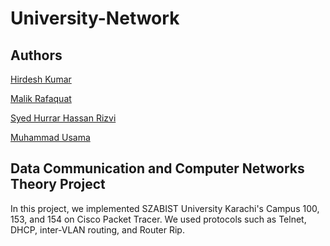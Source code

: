 # University-Network



## Authors

[Hirdesh Kumar](https://github.com/hirdeshkumar2407)

[Malik Rafaquat](https://github.com/Rafaquatmalik)

[Syed Hurrar Hassan Rizvi](https://github.com/HurrarHasan)

[Muhammad Usama](https://github.com/Usama-Faisal)



## Data Communication and Computer Networks Theory Project
In this project, we implemented SZABIST University Karachi's Campus 100, 153, and 154 on Cisco Packet Tracer. We used protocols such as Telnet, DHCP, inter-VLAN routing, and Router Rip. 
